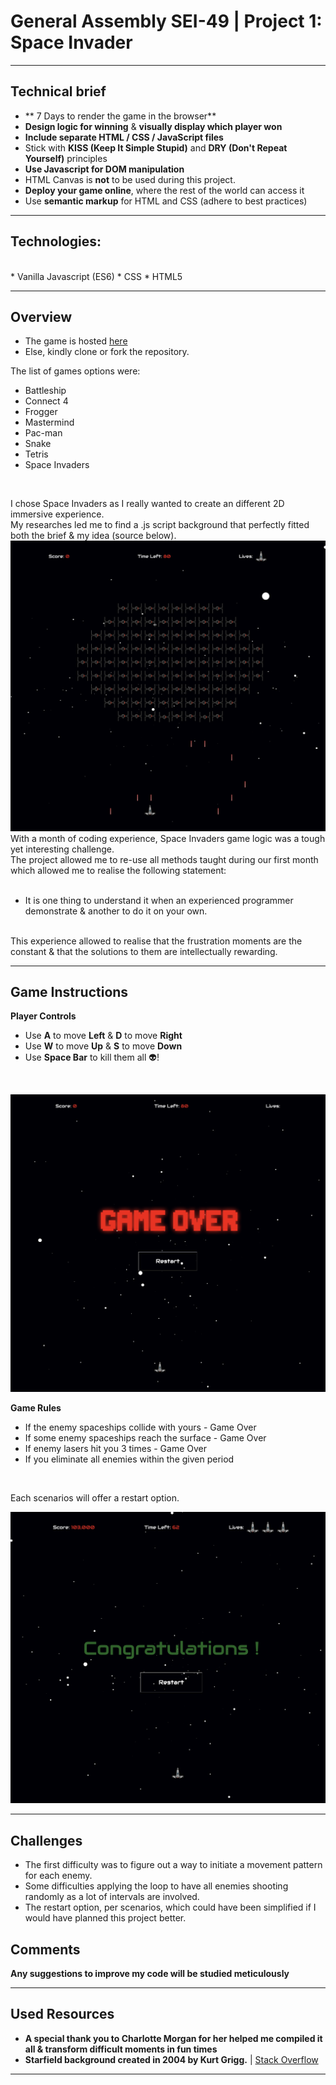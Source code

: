 
# General Assembly SEI-49 | Project 1: Space Invader 
---
## Technical brief

* ** 7 Days to render the game in the browser**
* **Design logic for winning** & **visually display which player won**
* **Include separate HTML / CSS / JavaScript files**
* Stick with **KISS (Keep It Simple Stupid)** and **DRY (Don't Repeat Yourself)** principles
* **Use Javascript for DOM manipulation**
* HTML Canvas is **not** to be used during this project.
* **Deploy your game online**, where the rest of the world can access it
* Use **semantic markup** for HTML and CSS (adhere to best practices)

---
## Technologies:

<br/>
* Vanilla Javascript (ES6)
* CSS
* HTML5
<br/>

---
## Overview

* The game is hosted [here](https://julienxemard.github.io/gameProject-1/)
* Else, kindly clone or fork the repository.

The list of games options were:
<br/>
* Battleship
* Connect 4
* Frogger
* Mastermind
* Pac-man
* Snake
* Tetris
* Space Invaders
<br/>

I chose Space Invaders as I really wanted to create an different 2D immersive experience.<br/>
My researches led me to find a .js script background that perfectly fitted both the brief & my idea (source below).<br/>
![Starfielf](./assets/Screenshot-game.png "Immersive-2DIMG")
<br/>
With a month of coding experience, Space Invaders game logic was a tough yet interesting challenge.<br/>
The project allowed me to re-use all methods taught during our first month which allowed me to realise the following statement:<br/>
<br/>

* It is one thing to understand it when an experienced programmer demonstrate & another to do it on your own.<br/>
<br/>
This experience allowed to realise that the frustration moments are the constant & that the solutions to them are intellectually rewarding.<br/>

---
## Game Instructions

**Player Controls**
* Use **A** to move **Left** & **D** to move **Right**<br/>
* Use **W** to move **Up** & **S** to move **Down**<br/>
* Use **Space Bar** to kill them all 👽!<br/>
<br/>

![gameOver](./assets/Screenshot-gameOver.png "ganeOverIMG")

**Game Rules**
* If the enemy spaceships collide with yours - Game Over<br/>
* If some enemy spaceships reach the surface - Game Over<br/>
* If enemy lasers hit you 3 times - Game Over<br/>
* If you eliminate all enemies within the given period<br/>
<br/>

Each scenarios will offer a restart option.

![win](./assets/Screenshot-win.png "winIMG")

---
## Challenges

* The first difficulty was to figure out a way to initiate a movement pattern for each enemy.<br/>
* Some difficulties applying the loop to have all enemies shooting randomly as a lot of intervals are involved.
* The restart option, per scenarios, which could have been simplified if I would have planned this project better.

## Comments

**Any suggestions to improve my code will be studied meticulously**

---
## Used Resources

* **A special thank you to Charlotte Morgan for her helped me compiled it all & transform difficult moments in fun times**
* **Starfield background created in 2004 by Kurt Grigg.** |
[Stack Overflow](https://stackoverflow.com/questions/31680639/non-canvas-javascript-starfield-animation-in-latest-explorer-not-smooth)



---
